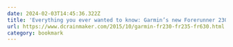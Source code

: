 ```yaml
---
date: 2024-02-03T14:45:36.322Z
title: 'Everything you ever wanted to know: Garmin’s new Forerunner 230, 235, and 630 watches'
url: https://www.dcrainmaker.com/2015/10/garmin-fr230-fr235-fr630.html
category: bookmark
---
```


